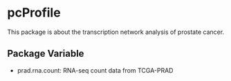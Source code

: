 # pcProfile

This package is about the transcription network analysis of prostate cancer.

## Package Variable
+ prad.rna.count: RNA-seq count data from TCGA-PRAD

